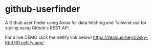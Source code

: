 # github-userfinder

A Github user finder using Axios for data fetching and Tailwind css for styling using Github's REST API.

For a live DEMO click the netlify link below!
https://zealous-heyrovsky-6b3761.netlify.app/

